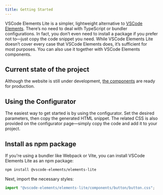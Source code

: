 ```yaml
---
title: Getting Started
---
```


VSCode Elements Lite is a simpler, lightweight alternative to [VSCode Elements](https://vscode-elements.github.io). There’s no need to 
deal with TypeScript or bundler configurations. In fact, you don’t even need to install a package if 
you prefer not to—just copy the code snippet you need. While VSCode Elements Lite doesn’t cover 
every case that VSCode Elements does, it’s sufficient for most purposes. You can also use it together with VSCode Elements components.

## Current state of the project

Although the website is still under development, [the components](https://github.com/vscode-elements/elements-lite/tree/main/lib) are ready for production.

## Using the Configurator

The easiest way to get started is by using the configurator. Set the desired parameters, then copy the generated HTML snippet. 
The related CSS is also provided on the configurator page—simply copy the code and add it to your project.

## Install as npm package

If you're using a bundler like Webpack or Vite, you can install VSCode Elements Lite as an npm package:

```bash
npm install @vscode-elements/elements-lite
```

Next, import the necessary styles:

```javascript
import "@vscode-elements/elements-lite/components/button/button.css";
```
